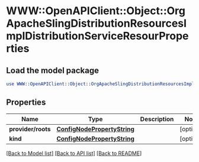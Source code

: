 # WWW::OpenAPIClient::Object::OrgApacheSlingDistributionResourcesImplDistributionServiceResourProperties

## Load the model package
```perl
use WWW::OpenAPIClient::Object::OrgApacheSlingDistributionResourcesImplDistributionServiceResourProperties;
```

## Properties
Name | Type | Description | Notes
------------ | ------------- | ------------- | -------------
**provider/roots** | [**ConfigNodePropertyString**](ConfigNodePropertyString.md) |  | [optional] 
**kind** | [**ConfigNodePropertyString**](ConfigNodePropertyString.md) |  | [optional] 

[[Back to Model list]](../README.md#documentation-for-models) [[Back to API list]](../README.md#documentation-for-api-endpoints) [[Back to README]](../README.md)


